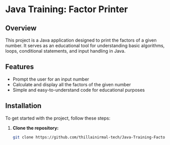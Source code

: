 # Java Training: Factor Printer

## Overview
This project is a Java application designed to print the factors of a given number. It serves as an educational tool for understanding basic algorithms, loops, conditional statements, and input handling in Java.

## Features
- Prompt the user for an input number
- Calculate and display all the factors of the given number
- Simple and easy-to-understand code for educational purposes

## Installation
To get started with the project, follow these steps:

1. **Clone the repository:**
   ```sh
   git clone https://github.com/thillainirmal-tech/Java-Training-FactorPrinter.git
